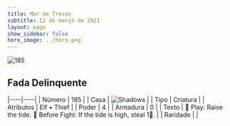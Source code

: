 ```yaml
---
title: Mar de Trevas
subtitle: 12 de março de 2021
layout: page
show_sidebar: false
hero_image: ../hero.png
---
```


![185](https://cdn.keyforgegame.com/media/card_front/pt/496_185_7HHX5JVMXG67_pt.png)

## Fada Delinquente

|----|----|
| Número | 185 |
| Casa | ![Shadows](https://archonarcana.com/images/thumb/e/ee/Shadows.png/22px-Shadows.png "Sombras") |
| Tipo | Criatura |
| Atributos | Elf • Thief |
| Poder | 4 |
| Armadura | 0 |
| Texto |  Play: Raise the tide.   Before Fight: If the tide is high, steal 1. |
| Raridade |  |
